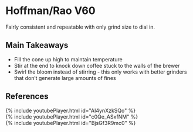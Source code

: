 # Hoffman/Rao V60
Fairly consistent and repeatable with only grind size to dial in.

## Main Takeaways
* Fill the cone up high to maintain temperature
* Stir at the end to knock down coffee stuck to the walls of the brewer
* Swirl the bloom instead of stirring - this only works with better grinders that don’t generate large amounts of fines

## References
{% include youtubePlayer.html id="AI4ynXzkSQo" %}  
{% include youtubePlayer.html id="c0Qe_ASxfNM" %}  
{% include youtubePlayer.html id="BjsGf3R9mc0" %}  
